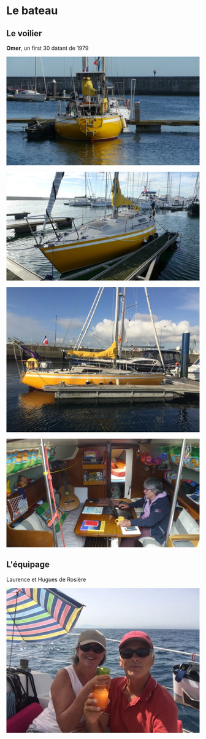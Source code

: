 # Le bateau

## Le voilier

**Omer**, un first 30 datant de 1979

<div class="grid" markdown>

![Omer](./images/bateau01.webp)

![Omer](./images/bateau02.webp)

![Omer](./images/bateau03.webp)

![Omer](./images/bateau04.webp)

</div>

## L'équipage

Laurence et Hugues de Rosière

![Equipage](images/equipage.webp)
